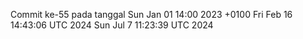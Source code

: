 Commit ke-55 pada tanggal Sun Jan 01 14:00 2023 +0100
Fri Feb 16 14:43:06 UTC 2024
Sun Jul  7 11:23:39 UTC 2024
